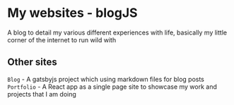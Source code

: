 # My websites - blogJS
A blog to detail my various different experiences with life, basically my little corner of the internet to run wild with

## Other sites

`Blog` - A gatsbyjs project which using markdown files for blog posts  
`Portfolio` - A React app as a single page site to showcase my work and projects that I am doing   
